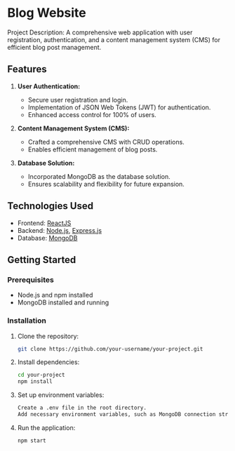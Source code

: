 # Blog Website

Project Description: A comprehensive web application with user registration, authentication, and a content management system (CMS) for efficient blog post management.

## Features

1. **User Authentication:**
   - Secure user registration and login.
   - Implementation of JSON Web Tokens (JWT) for authentication.
   - Enhanced access control for 100% of users.

2. **Content Management System (CMS):**
   - Crafted a comprehensive CMS with CRUD operations.
   - Enables efficient management of blog posts.

3. **Database Solution:**
   - Incorporated MongoDB as the database solution.
   - Ensures scalability and flexibility for future expansion.

## Technologies Used

- Frontend: [ReactJS](https://reactjs.org/)
- Backend: [Node.js](https://nodejs.org/), [Express.js](https://expressjs.com/)
- Database: [MongoDB](https://www.mongodb.com/)

## Getting Started

### Prerequisites

- Node.js and npm installed
- MongoDB installed and running

### Installation

1. Clone the repository:
   ```bash
   git clone https://github.com/your-username/your-project.git
   
2. Install dependencies:
    ```bash
    cd your-project
    npm install
   
3. Set up environment variables:
   ```bash
   Create a .env file in the root directory.
   Add necessary environment variables, such as MongoDB connection string and JWT secret.
   
4. Run the application:
   ```bash
   npm start
